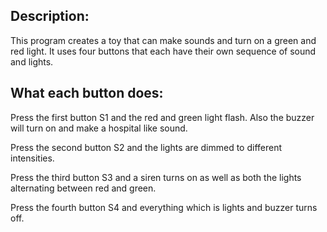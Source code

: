 ## Description:

This program creates a toy that can make sounds and turn on a green and red
light. It uses four buttons that each have their own sequence of sound and
lights.

## What each button does:

Press the first button S1 and the red and green light flash. Also the buzzer
will turn on and make a hospital like sound.

Press the second button S2 and the lights are dimmed to different intensities.

Press the third button S3 and a siren turns on as well as both the lights
alternating between red and green.

Press the fourth button S4 and everything which is lights and buzzer turns off.
